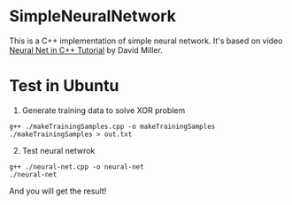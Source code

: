 # SimpleNeuralNetwork
This is a C++ implementation of simple neural network. It's based on video [Neural Net in C++ Tutorial](https://vimeo.com/19569529) by David Miller.
# Test in Ubuntu

1. Generate training data to solve XOR problem
```
g++ ./makeTrainingSamples.cpp -o makeTrainingSamples
./makeTrainingSamples > out.txt
```
2. Test neural netwrok
```
g++ ./neural-net.cpp -o neural-net
./neural-net
```
And you will get the result!
